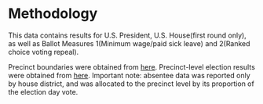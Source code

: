 # Methodology

This data contains results for U.S. President, U.S. House(first round only), as well as Ballot Measures 1(Minimum wage/paid sick leave) and 2(Ranked choice voting repeal). 

Precinct boundaries were obtained from [here](https://www.elections.alaska.gov/research/district-maps/). Precinct-level election results were obtained from [here](https://www.elections.alaska.gov/enr/). Important note: absentee data was reported only by house district, and was allocated to the precinct level by its proportion of the election day vote.
